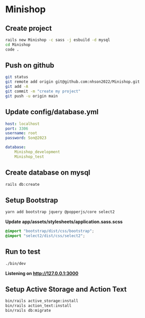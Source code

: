 # Minishop

## Create project
```bash
rails new Minishop -c sass -j esbuild -d mysql
cd Minishop
code .
```

## Push on github
```bash
git status
git remote add origin git@github.com:nhson2022/Minishop.git
git add -A
git commit -m "create my project"
git push -u origin main
```
## Update config/database.yml
```yml
host: localhost
port: 3306
username: root
password: Son@2023

database:
    Minishop_development
    Minishop_test
```
## Create database on mysql
```bash
rails db:create
```

## Setup Bootstrap
```bash
yarn add bootstrap jquery @popperjs/core select2
```
**Update app/assets/stylesheets/application.sass.scss**
```scss
@import "bootstrap/dist/css/bootstrap";
@import "select2/dist/css/select2";
```

## Run to test
```bash
./bin/dev
```
**Listening on http://127.0.0.1:3000**

## Setup Active Storage and Action Text
```bash
bin/rails active_storage:install
bin/rails action_text:install
bin/rails db:migrate
```


